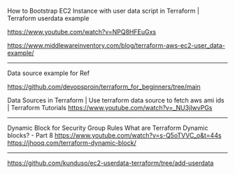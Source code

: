 How to Bootstrap EC2 Instance with user data script in Terraform | Terraform userdata example

https://www.youtube.com/watch?v=NPQ8HFEuGxs

https://www.middlewareinventory.com/blog/terraform-aws-ec2-user_data-example/

----------------
Data source example for Ref

https://github.com/devopsproin/terraform_for_beginners/tree/main

Data Sources in Terraform | Use terraform data source to fetch aws ami ids | Terraform Tutorials
https://www.youtube.com/watch?v=_NU3jIwvPGs

-------------------------------
Dynamic Block for Security Group Rules
What are Terraform Dynamic blocks? - Part 8
https://www.youtube.com/watch?v=s-Q5oTVVC_o&t=44s
https://jhooq.com/terraform-dynamic-block/

------------------------------
https://github.com/kunduso/ec2-userdata-terraform/tree/add-userdata
